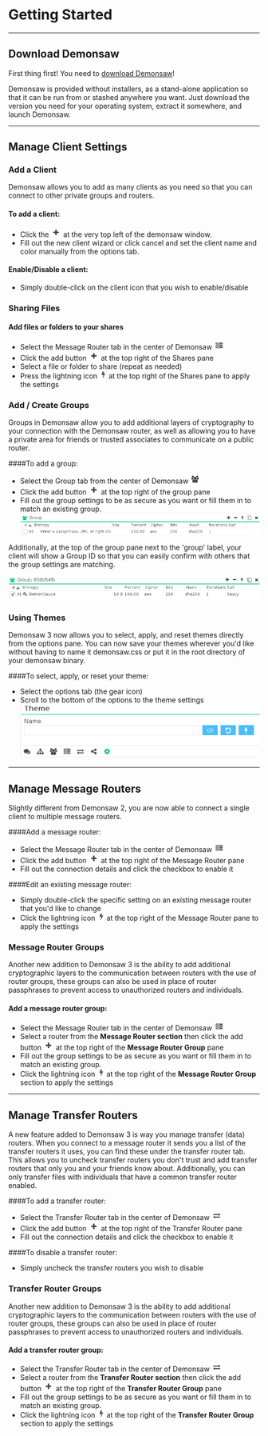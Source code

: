 # Getting Started
---
## Download Demonsaw

First thing first! You need to <a href="https://demonsaw.com/" target="_blank">download Demonsaw</a>!

Demonsaw is provided without installers, as a stand-alone application so that it can be run from or stashed anywhere you want. Just download the version you need for your operating system, extract it somewhere, and launch Demonsaw.




---

## Manage Client Settings
### Add a Client
Demonsaw allows you to add as many clients as you need so that you can connect to other private groups and routers.


#### To add a client:

* Click the ![+](../img/screenshots/addbutton.png) at the very top left of the demonsaw window.
* Fill out the new client wizard or click cancel and set the client name and color manually from the options tab.


#### Enable/Disable a client:
 * Simply double-click on the client icon that you wish to enable/disable

### Sharing Files
#### Add files or folders to your shares

* Select the Message Router tab in the center of Demonsaw ![Message Router tab](../img/screenshots/messagebutton.png)
* Click the add button ![+](../img/screenshots/addbutton.png) at the top right of the Shares pane
* Select a file or folder to share (repeat as needed)
* Press the lightning icon ![Lightning button](../img/screenshots/lightningbutton.png) at the top right of the Shares pane to apply the settings


### Add / Create Groups
Groups in Demonsaw allow you to add additional layers of cryptography to your connection with the Demonsaw router, as well as allowing you to have a private area for friends or trusted associates to communicate on a public router.

####To add a group:

* Select the Group tab from the center of Demonsaw ![group tab](../img/screenshots/groupbutton.png)
* Click the add button ![+](../img/screenshots/addbutton.png) at the top right of the group pane
* Fill out the group settings to be as secure as you want or fill them in to match an existing group.
![+](../img/screenshots/GroupSettings.png)

Additionally, at the top of the group pane next to the 'group' label, your client will show a Group ID so that you can easily confirm with others that the group settings are matching.

![+](../img/screenshots/GroupSettings2.png)

### Using Themes

Demonsaw 3 now allows you to select, apply, and reset themes directly from the options pane. You can now save your themes wherever you'd like without having to name it demonsaw.css or put it in the root directory of your demonsaw binary. 

####To select, apply, or reset your theme:

* Select the options tab (the gear icon)
* Scroll to the bottom of the options to the theme settings
![Theme Settings](../img/screenshots/ThemeSettings.png)





---

## Manage Message Routers
 
Slightly different from Demonsaw 2, you are now able to connect a single client to multiple message routers.

####Add a message router:

* Select the Message Router tab in the center of Demonsaw ![Message Router tab](../img/screenshots/messagebutton.png)
* Click the add button ![+](../img/screenshots/addbutton.png) at the top right of the Message Router pane
* Fill out the connection details and click the checkbox to enable it

####Edit an existing message router:

* Simply double-click the specific setting on an existing message router that you'd like to change
* Click the lightning icon ![Lightning button](../img/screenshots/lightningbutton.png) at the top right of the Message Router pane to apply the settings


### Message Router Groups
Another new addition to Demonsaw 3 is the ability to add additional cryptographic layers to the communication between routers with the use of router groups, these groups can also be used in place of router passphrases to prevent access to unauthorized routers and individuals.

#### Add a message router group:

 * Select the Message Router tab in the center of Demonsaw ![Message Router tab](../img/screenshots/messagebutton.png)
* Select a router from the <b>Message Router section</b> then click the add button ![+](../img/screenshots/addbutton.png) at the top right of the <b>Message Router Group</b> pane
* Fill out the group settings to be as secure as you want or fill them in to match an existing group.
* Click the lightning icon ![Lightning button](../img/screenshots/lightningbutton.png) at the top right of the <b>Message Router Group</b> section to apply the settings

---

## Manage Transfer Routers

A new feature added to Demonsaw 3 is way you manage transfer (data) routers. When you connect to a message router it sends you a list of the transfer routers it uses, you can find these under the transfer router tab. This allows you to uncheck transfer routers you don't trust and add transfer routers that only you and your friends know about. Additionally, you can only transfer files with individuals that have a common transfer router enabled.

####To add a transfer router:

* Select the Transfer Router tab in the center of Demonsaw ![Transfer Router tab](../img/screenshots/transferbutton.png)
* Click the add button ![+](../img/screenshots/addbutton.png) at the top right of the Transfer Router pane
* Fill out the connection details and click the checkbox to enable it

####To disable a transfer router:

* Simply uncheck the transfer routers you wish to disable


### Transfer Router Groups
Another new addition to Demonsaw 3 is the ability to add additional cryptographic layers to the communication between routers with the use of router groups, these groups can also be used in place of router passphrases to prevent access to unauthorized routers and individuals.

#### Add a transfer router group:

 * Select the Transfer Router tab in the center of Demonsaw ![Message Router tab](../img/screenshots/transferbutton.png)
* Select a router from the <b>Transfer Router section</b> then click the add button ![+](../img/screenshots/addbutton.png) at the top right of the <b>Transfer Router Group</b> pane
* Fill out the group settings to be as secure as you want or fill them in to match an existing group.
* Click the lightning icon ![Lightning button](../img/screenshots/lightningbutton.png) at the top right of the <b>Transfer Router Group</b> section to apply the settings
